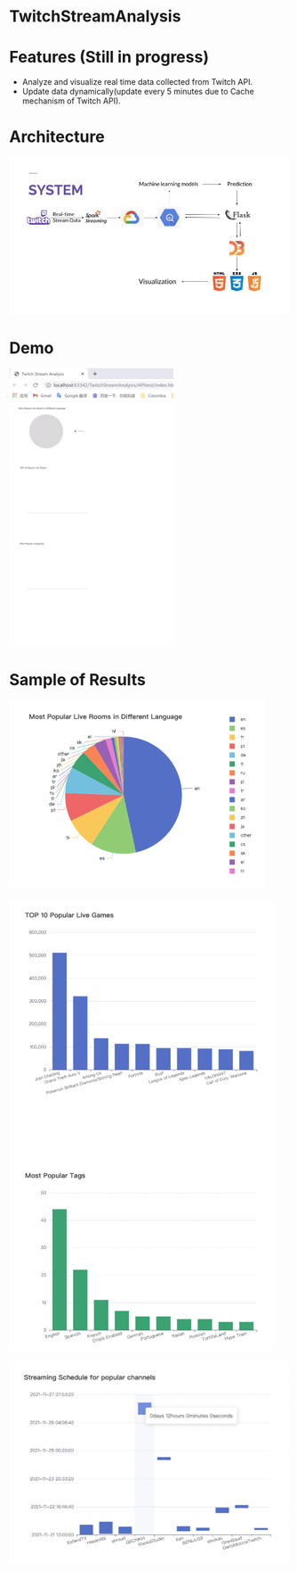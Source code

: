 # TwitchStreamAnalysis
# Features (Still in progress)
- Analyze and visualize real time data collected from Twitch API. 
- Update data dynamically(update every 5 minutes due to Cache mechanism 
of Twitch API).

# Architecture
![](StuffForREADME/architecture.jpg)

# Demo
![](StuffForREADME/Demo.gif)

# Sample of Results

![img.png](StuffForREADME/pieChart1.png)

![img.png](StuffForREADME/barChart.png)

![img_1.png](StuffForREADME/waterfall.png)